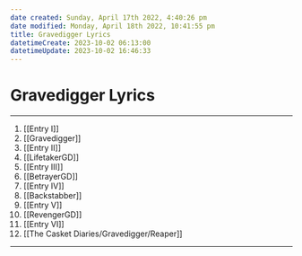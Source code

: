 ```yaml
---
date created: Sunday, April 17th 2022, 4:40:26 pm
date modified: Monday, April 18th 2022, 10:41:55 pm
title: Gravedigger Lyrics
datetimeCreate: 2023-10-02 06:13:00
datetimeUpdate: 2023-10-02 16:46:33
---
```

# Gravedigger Lyrics
---


01. [[Entry I]]
02. [[Gravedigger]]
03. [[Entry II]]
04. [[LifetakerGD]]
05. [[Entry III]]
06. [[BetrayerGD]]
07. [[Entry IV]]
08. [[Backstabber]]
09. [[Entry V]]
10. [[RevengerGD]]
11. [[Entry VI]]
12. [[The Casket Diaries/Gravedigger/Reaper]]

---
